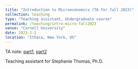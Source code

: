 ```yaml
---
title: "Introduction to Microeconomics (TA for fall 2023)"
collection: teaching
type: "Teaching assistant, Undergraduate course"
permalink: /teaching/intro-micro-fall2023
venue: "Cornell University"
date: 2023-1-1
location: "Ithaca, New York, US"
---
```


TA note: [part1](../pdfs/intro-micro-ta-note-part1.pdf), [part2](../pdfs/intro-micro-ta-note-part2.pdf)

Teaching assistant for Stephanie Thomas, Ph.D.
